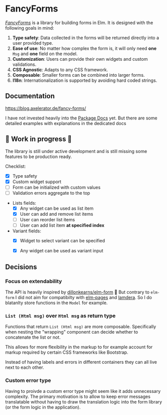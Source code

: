 # FancyForms

[_FancyForms_](https://blog.axelerator.de/fancy-forms/) is a library for building forms in Elm.
It is designed with the following goals in mind:

1. **Type safety**: Data collected in the forms will be returned directly into a user provided type.
1. **Ease of use**: No matter how complex the form is, it will only need **one** `Msg` and **one** field on the model.
1. **Customization**: Users can provide their own widgets and custom validations.
1. **CSS Agnostic**: Adapts to any CSS framework.
1. **Composable**: Smaller forms can be combined into larger forms.
1. **I18n**: Internationalization is supported by avoiding hard coded strings.

## Documentation

https://blog.axelerator.de/fancy-forms/

I have not invested heavily into the [Package Docs](https://package.elm-lang.org/packages/axelerator/fancy-forms) yet.
But there are some detailed examples with explanations in the dedicated docs


## 🚧 Work in progress 🚧

The library is still under active development and is still missing some features to be production ready.

Checklist:

 - [x] Type safety
 - [x] Custom widget support
 - [ ] Form can be initialized with custom values
 - [ ] Validation errors aggregate to the top
 - Lists fields:
    - [x] Any widget can be used as list item
    - [x] User can add and remove list items
    - [ ] User can reorder list items
    - [ ] User can add list item **at specified index**
 - Variant fields:
    - [x] Widget to select variant can be specified
    - [x] Any widget can be used as variant input


## Decisions

### Focus on extendability

The API is heavily inspired by [dillonkearns/elm-form](https://package.elm-lang.org/packages/dillonkearns/elm-form/3.0.0/) 🙏
But contrary to `elm-form` I did not aim for compatibilty with [elm-pages](https://elm-pages.com) and [lamdera](https://lamdera.com).
So I do blatanlty store functions in the `Model` for example.


### `List (Html msg)` over `Html msg` as return type

Functions that return `List (Html msg)` are more composable. Specifically when nesting
the "wrapping" component can decide whether to concatenate the list or not.

This allows for more flexibility in the markup to for example account for markup required
by certain CSS frameworks like Bootstrap.

Instead of having labels and errors in different containers they can all live next to each
other.

### Custom error type

Having to proivde a custom error type might seem like it adds unnecessary complexity.
The primary motivation is to allow to keep error messages translatable without having to
draw the translation logic into the form library (or the form logic in the application).


